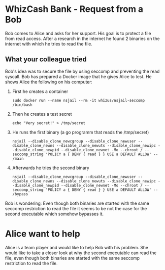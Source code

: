 # WhizCash Bank - Request from a Bob

Bob comes to Alice and asks for her support. His goal is to protect a file from read access. After a research in the internet he found 2 binaries on the internet with which he tries to read the file.

## What your colleague tried

Bob's idea was to secure the file by using seccomp and preventing the read syscall. Bob has prepared a Docker image that he gives Alice to test. He shows Alice the following on his computer:

1. First he creates a container

       sudo docker run --name nsjail --rm -it whizus/nsjail-seccomp /bin/bash
    
2. Then he creates a test secret

       echo "Very secret!" > /tmp/secret

3. He runs the first binary (a go programm that reads the /tmp/secret)

       nsjail --disable_clone_newcgroup --disable_clone_newuser --disable_clone_newns --disable_clone_newuts --disable_clone_newipc --disable_clone_newpid --disable_clone_newnet -Mo --chroot / --seccomp_string 'POLICY a { DENY { read } } USE a DEFAULT ALLOW' -- /main

4. Afterwards he tries the second binary
    
       nsjail --disable_clone_newcgroup --disable_clone_newuser --disable_clone_newns --disable_clone_newuts --disable_clone_newipc --disable_clone_newpid --disable_clone_newnet -Mo --chroot / --seccomp_string 'POLICY a { DENY { read } } USE a DEFAULT ALLOW' -- /bypass

Bob is wondering: Even though both binaries are started with the same seccomp restriction to read the file it seems to be not the case for the second executable which somehow bypasses it.

# Alice want to help

Alice is a team player and would like to help Bob with his problem. She would like to take a closer look at why the second executable can read the file, even though both binaries are started with the same seccomp restriction to read the file.